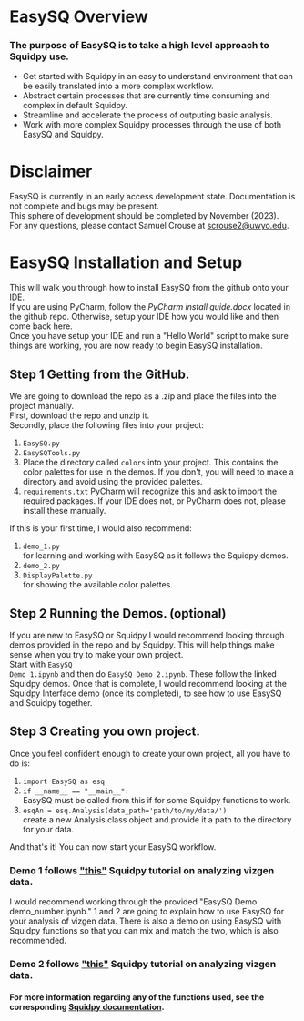 # <b>EasySQ Overview</b>

### The purpose of EasySQ is to take a high level approach to Squidpy use.
<ul>
    <li>Get started with Squidpy in an easy to understand environment that can be easily translated into a more complex workflow.</li>
    <li>Abstract certain processes that are currently time consuming and complex in default Squidpy.</li>
    <li>Streamline and accelerate the process of outputing basic analysis.</li>
    <li>Work with more complex Squidpy processes through the use of both EasySQ and Squidpy.</li>
</ul>

# <b>Disclaimer</b>

EasySQ is currently in an early access development state. Documentation is not complete and bugs may be present.<br>
This sphere of development should be completed by November (2023).<br>
For any questions, please contact Samuel Crouse at scrouse2@uwyo.edu.

# <b>EasySQ Installation and Setup</b>

This will walk you through how to install EasySQ from the github onto your IDE.<br>
If you are using PyCharm, follow the <i>PyCharm install guide.docx</i> located in the github repo. Otherwise, setup your IDE how you would like and then come back here.<br>
Once you have setup your IDE and run a "Hello World" script to make sure things are working, you are now ready to begin EasySQ installation.<br>

## Step 1 Getting from the GitHub.

We are going to download the repo as a .zip and place the files into the project manually.<br>
First, download the repo and unzip it.<br>
Secondly, place the following files into your project:<br>
<ol>
    <li><code>EasySQ.py</code></li>
    <li><code>EasySQTools.py</code></li>
    <li>Place the directory called <code>colors</code> into your project. This contains the color palettes for use in the demos. If you don't, you will need to make a directory and avoid using the provided palettes.</li>
    <li><code>requirements.txt</code> PyCharm will recognize this and ask to import the required packages. If your IDE does not, or PyCharm does not, please install these manually.</li>
</ol>

If this is your first time, I would also recommend:
<ol>
    <li><code>demo_1.py</code></li> for learning and working with EasySQ as it follows the Squidpy demos.
    <li><code>demo_2.py</code></li>
    <li><code>DisplayPalette.py</code></li> for showing the available color palettes.
</ol>

## Step 2 Running the Demos. (optional)

If you are new to EasySQ or Squidpy I would recommend looking through demos provided in the repo and by Squidpy. This will help things make sense when you try to make your own project.<br>
Start with <code>EasySQ Demo 1.ipynb</code> and then do <code>EasySQ Demo 2.ipynb</code>. These follow the linked Squidpy demos.
Once that is complete, I would recommend looking at the Squidpy Interface demo (once its completed), to see how to use EasySQ and Squidpy together.

## Step 3 Creating you own project.

Once you feel confident enough to create your own project, all you have to do is:<br>
<ol>
    <li><code>import EasySQ as esq</code></li>
    <li><code>if __name__ == "__main__":</code></li> EasySQ must be called from this if for some Squidpy functions to work.
    <li><code>esqAn = esq.Analysis(data_path='path/to/my/data/')</code></li> create a new Analysis class object and provide it a path to the directory for your data.
</ol>

And that's it! You can now start your EasySQ workflow.

### Demo 1 follows ["this"](https://squidpy.readthedocs.io/en/stable/notebooks/tutorials/tutorial_vizgen.html) Squidpy tutorial on analyzing vizgen data.
I would recommend working through the provided "EasySQ Demo demo_number.ipynb." 1 and 2 are going to explain how to use EasySQ for your analysis of vizgen data.
There is also a demo on using EasySQ with Squidpy functions so that you can mix and match the two, which is also recommended.

### Demo 2 follows ["this"](https://squidpy.readthedocs.io/en/stable/notebooks/tutorials/tutorial_vizgen_mouse_liver.html) Squidpy tutorial on analyzing vizgen data.

#### For more information regarding any of the functions used, see the corresponding [Squidpy documentation](https://squidpy.readthedocs.io/en/stable/api.html#).
